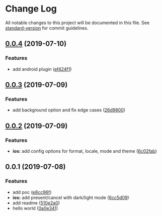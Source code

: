 # Change Log

All notable changes to this project will be documented in this file. See [standard-version](https://github.com/conventional-changelog/standard-version) for commit guidelines.

<a name="0.0.4"></a>
## [0.0.4](https://github.com/stewwan/capacitor-datepick/compare/v0.0.3...v0.0.4) (2019-07-10)


### Features

* add android plugin ([ef424f1](https://github.com/stewwan/capacitor-datepick/commit/ef424f1))



<a name="0.0.3"></a>
## [0.0.3](https://github.com/stewwan/capacitor-datepick/compare/v0.0.2...v0.0.3) (2019-07-09)


### Features

* add background option and fix edge cases ([26d9800](https://github.com/stewwan/capacitor-datepick/commit/26d9800))



<a name="0.0.2"></a>
## [0.0.2](https://github.com/stewwan/capacitor-datepick/compare/v0.0.1...v0.0.2) (2019-07-09)


### Features

* **ios:** add config options for format, locale, mode and theme ([6c02fab](https://github.com/stewwan/capacitor-datepick/commit/6c02fab))



<a name="0.0.1"></a>
## 0.0.1 (2019-07-08)


### Features

* add poc ([e8cc96f](https://github.com/stewwan/capacitor-datepick/commit/e8cc96f))
* **ios:** add present/cancel with dark/light mode ([6cc5d09](https://github.com/stewwan/capacitor-datepick/commit/6cc5d09))
* add readme ([510e2a0](https://github.com/stewwan/capacitor-datepick/commit/510e2a0))
* hello world ([0a0e341](https://github.com/stewwan/capacitor-datepick/commit/0a0e341))
